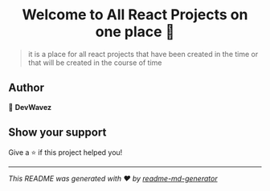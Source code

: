 <h1 align="center">Welcome to All React Projects on one place 👋</h1>
<p>
</p>

> it is a place for all react projects that have been created in the time or that will be created in the course of time

## Author

👤 **DevWavez**


## Show your support

Give a ⭐️ if this project helped you!

***
_This README was generated with ❤️ by [readme-md-generator](https://github.com/kefranabg/readme-md-generator)_